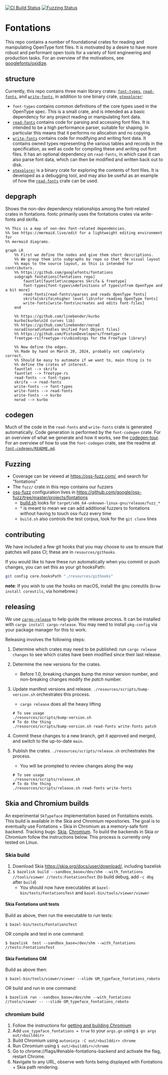 [![CI Build Status](https://github.com/googlefonts/fontations/workflows/Continuous%20integration/badge.svg?branch=main)](https://github.com/googlefonts/fontations/actions/workflows/rust.yml?query=workflow%3AContinuous+integration+branch%3Amain)
[![Fuzzing Status](https://oss-fuzz-build-logs.storage.googleapis.com/badges/fontations.svg)](https://bugs.chromium.org/p/oss-fuzz/issues/list?sort=-opened&can=1&q=proj:fontations)



# Fontations

This repo contains a number of foundational crates for reading and
manipulating OpenType font files. It is motivated by a desire to have more
robust and performant open tools for a variety of font engineering and
production tasks. For an overview of the motivations, see
[googlefonts/oxidize][oxidize].

## structure

Currently, this repo contains three main library crates: [`font-types`][], [`read-fonts`][],
and [`write-fonts`][], in addition to one binary crate, [`otexplorer`][]:

- `font-types` contains common definitions of the core types used in the
  OpenType spec. This is a small crate, and is intended as a basic dependency
  for any project reading or manipulating font data.
- [`read-fonts`][] contains code for parsing and accessing font files. It is
  intended to be a high performance parser, suitable for shaping. In particular
  this means that it performs no allocation and no copying.
- [`write-fonts`][] contains code for modifying and writing font data. It contains
  owned types representing the various tables and records in the specification,
  as well as code for compiling these and writing out font files. It has an
  optional dependency on `read-fonts`, in which case it can also parse font
  data, which can then be modified and written back out to disk.
- [`otexplorer`][] is a binary crate for exploring the contents of font files.
  It is developed as a debugging tool, and may also be useful as an example of
  how the [`read-fonts`][] crate can be used.

## depgraph

Shows the non-dev dependency relationships among the font-related crates in fontations. fontc primarily uses the fontations crates via write-fonts and skrifa.

```mermaid
%% This is a map of non-dev font-related dependencies.
%% See https://mermaid.live/edit for a lightweight editing environment for
%% mermaid diagrams.

graph LR
    %% First we define the nodes and give them short descriptions.
    %% We group them into subgraphs by repo so that the visual layout
    %% maps to the source layout, as this is intended for contributors.
    %% https://github.com/googlefonts/fontations
    subgraph fontations[fontations repo]
        fauntlet[fauntlet\ncompares Skrifa & freetype]
        font-types[font-types\ndefinitions of types\nfrom OpenType and a bit more]
        read-fonts[read-fonts\nparses and reads OpenType fonts]
        skrifa[skrifa\nhigher level lib\nfor reading OpenType fonts]
        write-fonts[write-fonts\ncreates and edits font-files]
    end

    %% https://github.com/linebender/kurbo
    kurbo[kurbo\n2d curves lib]
    %% https://github.com/linebender/norad
    norad[norad\nhandles Unified Font Object files]
    %% https://github.com/PistonDevelopers/freetype-rs
    freetype-rs[freetype-rs\nbindings for the FreeType library]

    %% Now define the edges.
    %% Made by hand on March 20, 2024, probably not completely correct.
    %% Should be easy to automate if we want to, main thing is to
    %% define the crates of interest.
    fauntlet --> skrifa
    fauntlet --> freetype-rs
    read-fonts --> font-types
    skrifa --> read-fonts
    write-fonts --> font-types
    write-fonts --> read-fonts
    write-fonts --> kurbo
    norad --> kurbo
```

## codegen

Much of the code in the `read-fonts` and `write-fonts` crate is generated
automatically. Code generation is performed by the `font-codegen` crate. For an
overview of what we generate and how it works, see the [codegen-tour][]. For an
overview of how to use the `font-codegen` crate, see the readme at
[`font-codegen/README.md`][codegen-readme].

## Fuzzing

* Coverage can be viewed at https://oss-fuzz.com/, and search for "fontations"
* The `fuzz/` crate in this repo contains our fuzzers
* [oss-fuzz](https://github.com/google/oss-fuzz) configuration lives in https://github.com/google/oss-fuzz/tree/master/projects/fontations
   * [build.sh](https://github.com/google/oss-fuzz/blob/master/projects/fontations/build.sh) looks for `target/x86_64-unknown-linux-gnu/release/fuzz_*`
   * ^ is meant to mean we can add additional fuzzers to fontations without having to touch oss-fuzz every time
   * `build.sh` also controls the test corpus, look for the `git clone` lines

## contributing

We have included a few git hooks that you may choose to use to ensure that
patches will pass CI; these are in `resources/githooks`.

If you would like to have these run automatically when you commit or push
changes, you can set this as your git hooksPath:

```sh
git config core.hooksPath "./resources/githooks"
```

**note**: If you wish to use the hooks on macOS, install the gnu coreutils
(`brew install coreutils`, via homebrew.)

## releasing

We use [`cargo-release`] to help guide the release process. It can be installed
with `cargo install cargo-release`. You may need to install `pkg-config` via your
package manager for this to work.

Releasing involves the following steps:

1. Determine which crates may need to be published: run `cargo release changes`
   to see which crates have been modified since their last release.
1. Determine the new versions for the crates.
   * Before 1.0, breaking changes bump the *minor* version number, and non-breaking changes modify the *patch* number.
1. Update manifest versions and release. `./resources/scripts/bump-version.sh` orchestrates this process.
   * `cargo release` does all the heavy lifting

   ```shell
   # To see usage
   ./resources/scripts/bump-version.sh
   # To do the thing
   ./resources/scripts/bump-version.sh read-fonts write-fonts patch
   ```

1. Commit these changes to a new branch, get it approved and merged, and switch
   to the up-to-date `main`.
1. Publish the crates. `./resources/scripts/release.sh` orchestrates the process.
   * You will be prompted to review changes along the way

   ```shell
   # To see usage
   ./resources/scripts/release.sh
   # To do the thing
   ./resources/scripts/release.sh read-fonts write-fonts
   ```

## Skia and Chromium builds

An experimental `SkTypeface` implementation based on Fontations exists. This
build is available in the Skia and Chromium repositories. The goal is to
eventually use Fontations + Skia in Chromium as a memory-safe font
backend. Tracking bugs: [Skia](https://crbug.com/skia/14259),
[Chromium](https://crbug.com/1446251). To build the backends in Skia or Chromium
follow the instructions below. This process is currently only tested on Linux.

### Skia build

1. Download Skia https://skia.org/docs/user/download/, including bazelisk
1. `$ bazelisk build --sandbox_base=/dev/shm --with_fontations //tools/viewer
   //tests:FontationsTest` (to build debug, add `-c dbg` after `build`)
   * You should now have executables at `bazel-bin/tests/FontationsTest` and `bazel-bin/tools/viewer/viewer`

#### Skia Fontations unit tests

Build as above, then run the executable to run tests:

`$ bazel-bin/tests/FontationsTest`

OR compile and test in one command:

`$ bazelisk  test --sandbox_base=/dev/shm --with_fontations //tests:FontationsTest`

#### Skia Fontations GM

Build as above then:

`$ bazel-bin/tools/viewer/viewer --slide GM_typeface_fontations_roboto`

OR build and run in one command:

`$ bazelisk run --sandbox_base=/dev/shm --with_fontations //tools/viewer -- --slide GM_typeface_fontations_roboto`

### chromium build

1. Follow the instructions for [getting and building
   Chromium](https://chromium.googlesource.com/chromium/src/+/main/docs/linux/build_instructions.md)
1. Add `use_typeface_fontations = true` to your `args.gn` using `$ gn args
   out/<builddir>`
1. Build Chromium using `autoninja -C out/<builddir> chrome`
1. Run Chromium using `$ out/<builddir>/chrome`
1. Go to chrome://flags/#enable-fontations-backend and activate the flag, restart Chrome.
1. Navigate to any URL, observe web fonts being displayed with Fontations + Skia path rendering.

[codegen-readme]: ./font-codegen/README.md
[`read-fonts`]: ./read-fonts
[`font-types`]: ./font-types
[`write-fonts`]: ./write-fonts
[`otexplorer`]: ./otexplorer
[oxidize]: https://github.com/googlefonts/oxidize
[codegen-tour]: ./docs/codegen-tour.md
[`cargo-release`]: https://github.com/crate-ci/cargo-release
